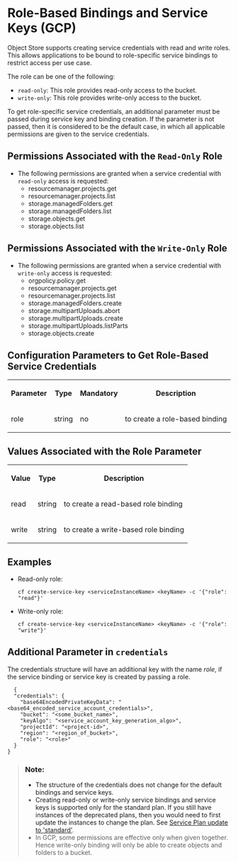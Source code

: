 <!-- loio3661acd901b6483096452fc24c29066a -->

# Role-Based Bindings and Service Keys \(GCP\)

Object Store supports creating service credentials with read and write roles. This allows applications to be bound to role-specific service bindings to restrict access per use case.

The role can be one of the following:

-   `read-only`: This role provides read-only access to the bucket.
-   `write-only`: This role provides write-only access to the bucket.

To get role-specific service credentials, an additional parameter must be passed during service key and binding creation. If the parameter is not passed, then it is considered to be the default case, in which all applicable permissions are given to the service credentials.



<a name="loio3661acd901b6483096452fc24c29066a__section_ewc_ww5_ncc"/>

## Permissions Associated with the `Read-Only` Role

-   The following permissions are granted when a service credential with `read-only` access is requested:
    -   resourcemanager.projects.get
    -   resourcemanager.projects.list
    -   storage.managedFolders.get
    -   storage.managedFolders.list
    -   storage.objects.get
    -   storage.objects.list




## Permissions Associated with the `Write-Only` Role

-   The following permissions are granted when a service credential with `write-only` access is requested:
    -   orgpolicy.policy.get
    -   resourcemanager.projects.get
    -   resourcemanager.projects.list
    -   storage.managedFolders.create
    -   storage.multipartUploads.abort
    -   storage.multipartUploads.create
    -   storage.multipartUploads.listParts
    -   storage.objects.create




## Configuration Parameters to Get Role-Based Service Credentials


<table>
<tr>
<th valign="top">

Parameter

</th>
<th valign="top">

Type

</th>
<th valign="top">

Mandatory

</th>
<th valign="top">

Description

</th>
</tr>
<tr>
<td valign="top">

role

</td>
<td valign="top">

string

</td>
<td valign="top">

no

</td>
<td valign="top">

to create a role-based binding

</td>
</tr>
</table>



## Values Associated with the Role Parameter


<table>
<tr>
<th valign="top">

Value

</th>
<th valign="top">

Type

</th>
<th valign="top">

Description

</th>
</tr>
<tr>
<td valign="top">

read

</td>
<td valign="top">

string

</td>
<td valign="top">

to create a read-based role binding

</td>
</tr>
<tr>
<td valign="top">

write

</td>
<td valign="top">

string

</td>
<td valign="top">

to create a write-based role binding

</td>
</tr>
</table>



## Examples

-   Read-only role:

    ```
    cf create-service-key <serviceInstanceName> <keyName> -c '{"role": "read"}'
    ```

-   Write-only role:

    ```
    cf create-service-key <serviceInstanceName> <keyName> -c '{"role": "write"}'
    ```




## Additional Parameter in `credentials`

The credentials structure will have an additional key with the name *role*, if the service binding or service key is created by passing a role.

```
  {
  "credentials": {
    "base64EncodedPrivateKeyData": "<base64_encoded_service_account_credentials>",
    "bucket": "<some_bucket_name>",
    "keyAlgo": "<service_account_key_generation_algo>",
    "projectId": "<project-id>",
    "region": "<region_of_bucket>",
    "role": "<role>"
  }
}
```

> ### Note:  
> -   The structure of the credentials does not change for the default bindings and service keys.
> -   Creating read-only or write-only service bindings and service keys is supported only for the standard plan. If you still have instances of the deprecated plans, then you would need to first update the instances to change the plan. See [Service Plan update to 'standard'](service-plan-update-to-standard-d891fb7.md).
> -   In GCP, some permissions are effective only when given together. Hence write-only binding will only be able to create objects and folders to a bucket.


